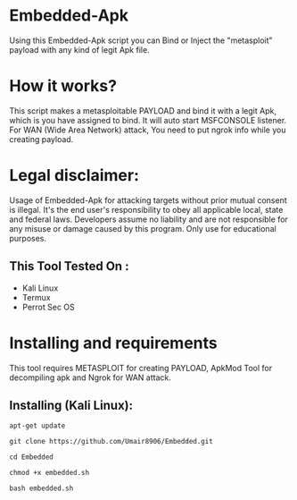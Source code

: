 # Embedded-Apk
Using this Embedded-Apk script you can Bind or Inject the "metasploit" payload with any kind of legit Apk file.

# How it works?
<p>This script makes a metasploitable PAYLOAD and bind it with a legit Apk, which is you have assigned to bind. It will auto start MSFCONSOLE listener. For WAN (Wide Area Network) attack, You need to put ngrok info while you creating payload. </p>

# Legal disclaimer:
<p>Usage of Embedded-Apk for attacking targets without prior mutual consent is illegal. It's the end user's responsibility to obey all applicable local, state and federal laws. Developers assume no liability and are not responsible for any misuse or damage caused by this program. Only use for educational purposes.</p>

## This Tool Tested On :
<ul>
  <li>Kali Linux</li>
  <li>Termux</li>
  <li>Perrot Sec OS</li>
</ul>

# Installing and requirements
<p>This tool requires METASPLOIT for creating PAYLOAD, ApkMod Tool for decompiling apk and Ngrok for WAN attack. 

## Installing (Kali Linux):

```
apt-get update

git clone https://github.com/Umair8906/Embedded.git

cd Embedded

chmod +x embedded.sh

bash embedded.sh
```



